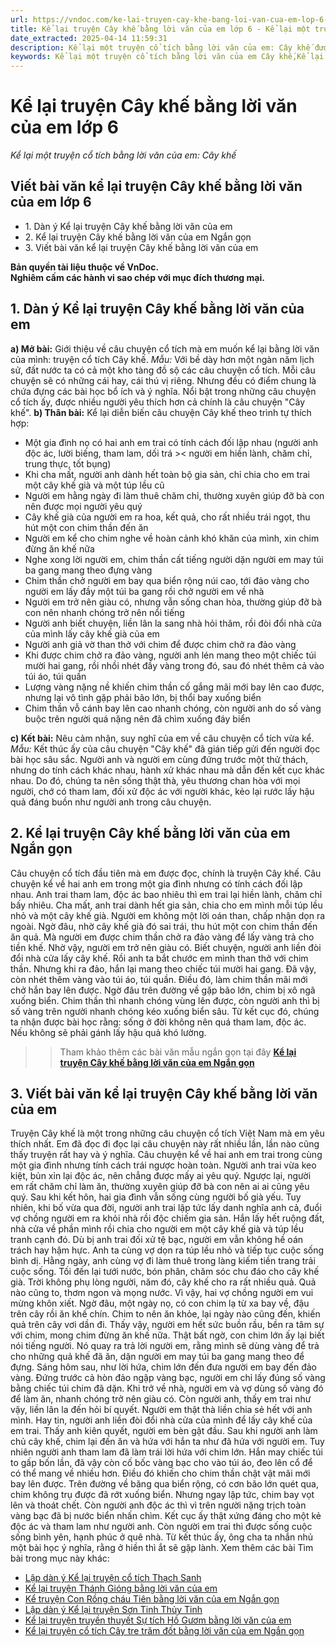 ```yaml
---
url: https://vndoc.com/ke-lai-truyen-cay-khe-bang-loi-van-cua-em-lop-6-288556
title: Kể lại truyện Cây khế bằng lời văn của em lớp 6 - Kể lại một truyện cổ tích bằng lời văn của em: Cây khế - VnDoc.com
date_extracted: 2025-04-14 11:59:31
description: Kể lại một truyện cổ tích bằng lời văn của em: Cây khế được VnDoc biên soạn nhằm giúp các em hoàn thiện cách làm bài văn kể chuyện, miêu tả chuẩn bị cho các bài thi học kì đạt kết quả cao.
keywords: Kể lại một truyện cổ tích bằng lời văn của em Cây khế,Kể lại truyện Cây khế bằng lời văn của em,viết bài văn Kể lại truyện Cây khế bằng lời văn của em,Kể lại truyện Cây khế bằng lời văn của em lớp 6,viết bài văn Kể lại một truyện cổ tích bằng lời văn của em Cây khế,Kể lại một truyện cổ tích bằng lời văn của em,viết bài văn Kể lại một truyện cổ tích bằng lời văn của em,Kể lại một truyện cổ tích bằng lời văn của em lớp 6
---
```


# Kể lại truyện Cây khế bằng lời văn của em lớp 6
 _Kể lại một truyện cổ tích bằng lời văn của em: Cây khế_
## **Viết bài văn kể lại truyện Cây khế bằng lời văn của em lớp 6**
  * 1\. Dàn ý Kể lại truyện Cây khế bằng lời văn của em
  * 2\. Kể lại truyện Cây khế bằng lời văn của em Ngắn gọn
  * 3\. Viết bài văn kể lại truyện Cây khế bằng lời văn của em

**Bản quyền tài liệu thuộc về VnDoc.  
Nghiêm cấm các hành vi sao chép với mục đích thương mại.**
## **1\. Dàn ý Kể lại truyện Cây khế bằng lời văn của em**
**a\) Mở bài:** Giới thiệu về câu chuyện cổ tích mà em muốn kể lại bằng lời văn của mình: truyện cổ tích Cây khế.
_Mẫu:_
Với bề dày hơn một ngàn năm lịch sử, đất nước ta có cả một kho tàng đồ sộ các câu chuyện cổ tích. Mỗi câu chuyện sẽ có những cái hay, cái thú vị riêng. Nhưng đều có điểm chung là chứa đựng các bài học bổ ích và ý nghĩa. Nổi bật trong những câu chuyện cổ tích ấy, được nhiều người yêu thích hơn cả chính là câu chuyện "Cây khế".
**b\) Thân bài:** Kể lại diễn biến câu chuyện Cây khế theo trình tự thích hợp:
  * Một gia đình nọ có hai anh em trai có tính cách đối lập nhau \(người anh độc ác, lười biếng, tham lam, dối trá >< người em hiền lành, chăm chỉ, trung thực, tốt bụng\)
  * Khi cha mất, người anh dành hết toàn bộ gia sản, chỉ chia cho em trai một cây khế già và một túp lều cũ
  * Người em hằng ngày đi làm thuê chăm chỉ, thường xuyên giúp đỡ bà con nên được mọi người yêu quý
  * Cây khế già của người em ra hoa, kết quả, cho rất nhiều trái ngọt, thu hút một con chim thần đến ăn
  * Người em kể cho chim nghe về hoàn cảnh khó khăn của mình, xin chim đừng ăn khế nữa
  * Nghe xong lời người em, chim thần cất tiếng người dặn người em may túi ba gang mang theo đựng vàng
  * Chim thần chở người em bay qua biển rộng núi cao, tới đảo vàng cho người em lấy đầy một túi ba gang rồi chở người em về nhà
  * Người em trở nên giàu có, nhưng vẫn sống chan hòa, thường giúp đỡ bà con nên nhanh chóng trở nên nổi tiếng
  * Người anh biết chuyện, liền lân la sang nhà hỏi thăm, rồi đòi đổi nhà cửa của mình lấy cây khế già của em
  * Người anh giả vờ than thở với chim để được chim chở ra đảo vàng
  * Khi được chim chở ra đảo vàng, người anh lén mang theo một chiếc túi mười hai gang, rồi nhồi nhét đầy vàng trong đó, sau đó nhét thêm cả vào túi áo, túi quần
  * Lượng vàng nặng nề khiến chim thần cố gắng mãi mới bay lên cao được, nhưng lại vô tình gặp phải bão lớn, bị thổi bay xuống biển
  * Chim thần vỗ cánh bay lên cao nhanh chóng, còn người anh do số vàng buộc trên người quá nặng nên đã chìm xuống đáy biển

**c\) Kết bài:** Nêu cảm nhận, suy nghĩ của em về câu chuyện cổ tích vừa kể.
_Mẫu:_
Kết thúc ấy của câu chuyện "Cây khế" đã gián tiếp gửi đến người đọc bài học sâu sắc. Người anh và người em cùng đứng trước một thử thách, nhưng do tính cách khác nhau, hành xử khác nhau mà dẫn đến kết cục khác nhau. Do đó, chúng ta nên sống thật thà, yêu thương chan hòa với mọi người, chớ có tham lam, đối xử độc ác với người khác, kẻo lại rước lấy hậu quả đáng buồn như người anh trong câu chuyện.
## **2\. Kể lại truyện Cây khế bằng lời văn của em Ngắn gọn**
Câu chuyện cổ tích đầu tiên mà em được đọc, chính là truyện Cây khế.
Câu chuyện kể về hai anh em trong một gia đình nhưng có tính cách đối lập nhau. Anh trai tham lam, độc ác bao nhiêu thì em trai lại hiền lành, chăm chỉ bấy nhiêu. Cha mất, anh trai dành hết gia sản, chia cho em mình mỗi túp lều nhỏ và một cây khế già. Người em không một lời oán than, chấp nhận dọn ra ngoài. Ngờ đâu, nhờ cây khế già đó sai trái, thu hút một con chim thần đến ăn quả. Mà người em được chim thần chở ra đảo vàng để lấy vàng trả cho tiền khế. Nhờ vậy, người em trở nên giàu có. Biết chuyện, người anh liền đòi đổi nhà cửa lấy cây khế. Rồi anh ta bắt chước em mình than thở với chim thần. Nhưng khi ra đảo, hắn lại mang theo chiếc túi mười hai gang. Đã vậy, còn nhét thêm vàng vào túi áo, túi quần. Điều đó, làm chim thần mãi mới chở hắn bay lên được. Ngờ đâu trên đường về gặp bão lớn, chim bị xô ngã xuống biển. Chim thần thì nhanh chóng vùng lên được, còn người anh thì bị số vàng trên người nhanh chóng kéo xuống biển sâu.
Từ kết cục đó, chúng ta nhận được bài học rằng: sống ở đời không nên quá tham lam, độc ác. Nếu không sẽ phải gánh lấy hậu quả khó lường.
>> Tham khảo thêm các bài văn mẫu ngắn gọn tại đây **[Kể lại truyện Cây khế bằng lời văn của em Ngắn gọn](<https://vndoc.com/ke-lai-truyen-cay-khe-bang-loi-van-cua-em-ngan-gon-288557>)**
## **3\. Viết bài văn kể lại truyện Cây khế bằng lời văn của em**
Truyện Cây khế là một trong những câu chuyện cổ tích Việt Nam mà em yêu thích nhất. Em đã đọc đi đọc lại câu chuyện này rất nhiều lần, lần nào cũng thấy truyện rất hay và ý nghĩa.
Câu chuyện kể về hai anh em trai trong cùng một gia đình nhưng tính cách trái ngược hoàn toàn. Người anh trai vừa keo kiệt, bủn xỉn lại độc ác, nên chẳng được mấy ai yêu quý. Ngược lại, người em rất chăm chỉ làm ăn, thường xuyên giúp đỡ bà con nên ai ai cũng yêu quý. Sau khi kết hôn, hai gia đình vẫn sống cùng người bố già yếu. Tuy nhiên, khi bố vừa qua đời, người anh trai lập tức lấy danh nghĩa anh cả, đuổi vợ chồng người em ra khỏi nhà rồi độc chiếm gia sản. Hắn lấy hết ruộng đất, nhà cửa về phần mình rồi chia cho người em một cây khế già và túp lều tranh cạnh đó.
Dù bị anh trai đối xử tệ bạc, người em vẫn không hề oán trách hay hậm hực. Anh ta cùng vợ dọn ra túp lều nhỏ và tiếp tục cuộc sống bình dị. Hằng ngày, anh cùng vợ đi làm thuê trong làng kiếm tiền trang trải cuộc sống. Tối đến lại tưới nước, bón phân, chăm sóc chu đáo cho cây khế già. Trời không phụ lòng người, năm đó, cây khế cho ra rất nhiều quả. Quả nào cũng to, thơm ngon và mọng nước. Vì vậy, hai vợ chồng người em vui mừng khôn xiết.
Ngờ đâu, một ngày nọ, có con chim lạ từ xa bay về, đậu trên cây rồi ăn khế chín. Chim to nên ăn khỏe, lại ngày nào cũng đến, khiến quả trên cây vơi dần đi. Thấy vậy, người em hết sức buồn rầu, bền ra tâm sự với chim, mong chim đừng ăn khế nữa. Thật bất ngờ, con chim lớn ấy lại biết nói tiếng người. Nó quay ra trả lời người em, rằng mình sẽ dùng vàng để trả cho những quả khế đã ăn, dặn người em may túi ba gang mang theo để đựng. Sáng hôm sau, như lời hứa, chim lớn đến đưa người em bay đến đảo vàng. Đứng trước cả hòn đảo ngập vàng bạc, người em chỉ lấy đúng số vàng bằng chiếc túi chim đã dặn. Khi trở về nhà, người em và vợ dùng số vàng đó để làm ăn, nhanh chóng trở nên giàu có.
Còn người anh, thấy em trai như vậy, liền lân la đến hỏi bí quyết. Người em thật thà liền chia sẻ hết với anh mình. Hay tin, người anh liền đòi đổi nhà cửa của mình để lấy cây khế của em trai. Thấy anh kiên quyết, người em bèn gật đầu. Sau khi người anh làm chủ cây khế, chim lại đến ăn và hứa với hắn ta như đã hứa với người em. Tuy nhiên người anh tham lam đã làm trái lời hứa với chim lớn. Hắn may chiếc túi to gấp bốn lần, đã vậy còn cố bốc vàng bạc cho vào túi áo, đeo lên cổ để có thể mang về nhiều hơn. Điều đó khiến cho chim thần chật vật mãi mới bay lên được. Trên đường về băng qua biển rộng, có cơn bão lớn quét qua, chim không trụ được đã rớt xuống biển. Nhưng ngay lập tức, chim bay vọt lên và thoát chết. Còn người anh độc ác thì vì trên người nặng trịch toàn vàng bạc đã bị nước biển nhấn chìm.
Kết cục ấy thật xứng đáng cho một kẻ độc ác và tham lam như người anh. Còn người em trai thì được sống cuộc sống bình yên, hạnh phúc ở quê nhà. Từ kết thúc ấy, ông cha ta nhắn nhủ một bài học ý nghĩa, rằng ở hiền thì ắt sẽ gặp lành.
Xem thêm các bài Tìm bài trong mục này khác:
  * [Lập dàn ý Kể lại truyện cổ tích Thạch Sanh](</lap-dan-y-ke-lai-truyen-co-tich-thach-sanh-150505>)
  * [Kể lại truyện Thánh Gióng bằng lời văn của em](</van-mau-lop-6-ke-lai-truyen-thanh-giong-bang-loi-van-cua-em-147655>)
  * [Kể truyện Con Rồng cháu Tiên bằng lời văn của em Ngắn gọn](</em-hay-ke-lai-bang-loi-van-cua-em-ve-truyen-con-rong-chau-tien-175324>)
  * [Lập dàn ý Kể lại truyện Sơn Tinh Thủy Tinh](</lap-dan-y-ke-lai-chuyen-son-tinh-thuy-tinh-132595>)
  * [Kể lại truyện truyền thuyết Sự tích Hồ Gươm bằng lời văn của em](</ke-lai-truyen-truyen-thuyet-su-tich-ho-guom-bang-loi-ke-cua-em-149958>)
  * [Kể lại truyện cổ tích Cây tre trăm đốt bằng lời văn của em Ngắn gọn](</ke-lai-truyen-co-tich-cay-tre-tram-dot-bang-loi-van-cua-em-ngan-gon-lop-6-330324>)

